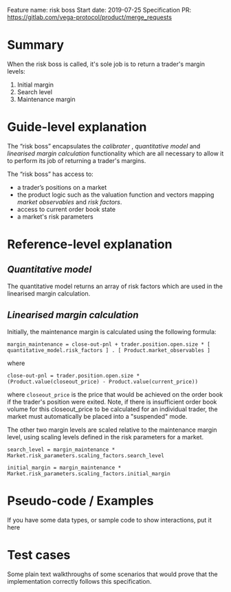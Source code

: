 Feature name: risk boss
Start date: 2019-07-25
Specification PR: https://gitlab.com/vega-protocol/product/merge_requests

# Summary
When the risk boss is called, it's sole job is to return a trader's margin levels:

1. Initial margin
2. Search level
3. Maintenance margin

# Guide-level explanation
The “risk boss” encapsulates the _calibrater_ ,  _quantitative model_ and  _linearised margin calculation_ functionality which  are all necessary to allow it to perform its job of returning a trader's margins.

The “risk boss” has access to:
* a trader’s positions  on a market
* the product logic such as the valuation function and vectors mapping _market observables_ and _risk factors_.
* access to current order book state
* a market's risk parameters

# Reference-level explanation


## _Quantitative model_
The quantitative model returns an array of risk factors which are used in the linearised margin calculation.


## _Linearised margin calculation_

Initially, the maintenance margin is calculated using the following formula:

```margin_maintenance = close-out-pnl + trader.position.open.size * [ quantitative_model.risk_factors ] . [ Product.market_observables ] ```

where 

```close-out-pnl = trader.position.open.size * (Product.value(closeout_price) - Product.value(current_price)) ```

where ```closeout_price``` is the price that would be achieved on the order book if the trader's position were exited.   Note, if there is insufficient order book volume for this closeout_price to be calculated for an individual trader, the market must automatically be placed into a "suspended" mode.


The other two margin levels are scaled relative to the maintenance margin level, using scaling levels defined in the risk parameters for a market.

```search_level = margin_maintenance * Market.risk_parameters.scaling_factors.search_level```

```initial_margin = margin_maintenance * Market.risk_parameters.scaling_factors.initial_margin```



# Pseudo-code / Examples
If you have some data types, or sample code to show interactions, put it here

# Test cases
Some plain text walkthroughs of some scenarios that would prove that the implementation correctly follows this specification.